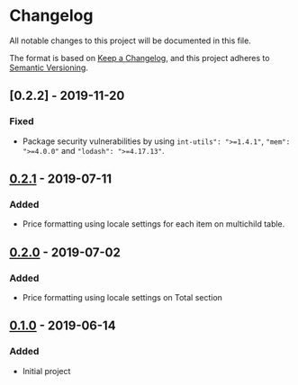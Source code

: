 # Changelog
All notable changes to this project will be documented in this file.

The format is based on [Keep a Changelog](https://keepachangelog.com/en/1.0.0/),
and this project adheres to [Semantic Versioning](https://semver.org/spec/v2.0.0.html).

## [0.2.2] - 2019-11-20
### Fixed
- Package security vulnerabilities by using `int-utils": ">=1.4.1"`, `"mem": ">=4.0.0"` and `"lodash": ">=4.17.13"`.

## [0.2.1] - 2019-07-11
### Added
- Price formatting using locale settings for each item on multichild table.

## [0.2.0] - 2019-07-02
### Added
- Price formatting using locale settings on Total section

## [0.1.0] - 2019-06-14
### Added
- Initial project

[Unreleased]: https://github.com/brandlabs/bigcommerce-multi-child-products/compare/v0.2.1...HEAD
[0.2.1]: https://github.com/brandlabs/bigcommerce-multi-child-products/compare/v0.2.0...v0.2.1
[0.2.0]: https://github.com/brandlabs/bigcommerce-multi-child-products/compare/v0.1.0...v0.2.0
[0.1.0]: https://github.com/brandlabs/bigcommerce-multi-child-products/compare/v0.0.0...v0.1.0

